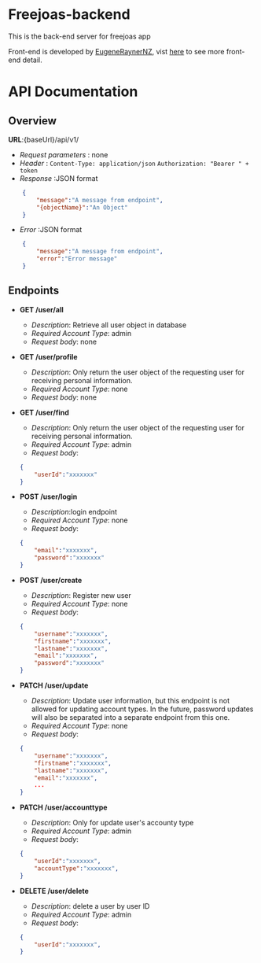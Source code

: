 # Freejoas-backend
 This is the back-end server for freejoas app

Front-end is developed by [EugeneRaynerNZ](https://github.com/EugeneRaynerNZ), vist  [here](https://github.com/EugeneRaynerNZ/freejoas) to see more front-end detail. 

# API Documentation

## Overview

**URL**:{baseUrl}/api/v1/
- *Request parameters* : none
- *Header* : 
    `Content-Type: application/json`
    `Authorization: "Bearer " + token`
- *Response* :JSON format
```json
    {
        "message":"A message from endpoint",
        "{objectName}":"An Object"
    }
```
- *Error* :JSON format
```json
    {
        "message":"A message from endpoint",
        "error":"Error message"
    }
```


## Endpoints

- **GET /user/all**
    - *Description*: Retrieve all user object in database
    - *Required Account Type*: admin
    - *Request body*: none

- **GET /user/profile**
    - *Description*: Only return the user object of the requesting user for receiving personal information.
    - *Required Account Type*: none
    - *Request body*: none


- **GET /user/find**
    - *Description*: Only return the user object of the requesting user for receiving personal information.
    - *Required Account Type*: admin
    - *Request body*: 
    ```json
    {
        "userId":"xxxxxxx"
    }
    ```

- **POST /user/login**
    - *Description*:login endpoint
    - *Required Account Type*: none
    - *Request body*: 
    ```json
    {
        "email":"xxxxxxx",
        "password":"xxxxxxx"
    }
    ```
- **POST /user/create**
    - *Description*: Register new user
    - *Required Account Type*: none
    - *Request body*: 
    ```json
    {
        "username":"xxxxxxx",
        "firstname":"xxxxxxx",
        "lastname":"xxxxxxx",
        "email":"xxxxxxx",
        "password":"xxxxxxx"
    }
    ```
- **PATCH /user/update**
    - *Description*: Update user information, but this endpoint is not allowed for updating account types. In the future, password updates will also be separated into a separate endpoint from this one.
    - *Required Account Type*: none
    - *Request body*: 
    ```json
    {
        "username":"xxxxxxx",
        "firstname":"xxxxxxx",
        "lastname":"xxxxxxx",
        "email":"xxxxxxx",
        ...
    }
    ```
- **PATCH /user/accounttype**
    - *Description*: Only for update user's accounty type
    - *Required Account Type*: admin
    - *Request body*: 
    ```json
    {
        "userId":"xxxxxxx",
        "accountType":"xxxxxxx",
    }
    ```
- **DELETE /user/delete**
    - *Description*: delete a user by user ID
    - *Required Account Type*: admin
    - *Request body*: 
    ```json
    {
        "userId":"xxxxxxx",
    }
    ```







